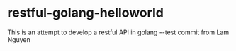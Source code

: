 # restful-golang-helloworld
This is an attempt to develop a restful API in golang
--test commit from Lam Nguyen
